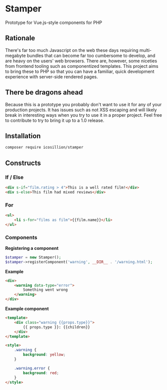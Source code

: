 # Stamper

Prototype for Vue.js-style components for PHP

## Rationale

There's far too much Javascript on the web these days requiring multi-megabyte bundles
that can become far too cumbersome to develop, and are heavy on the users' web browsers.
There are, however, some niceties from frontend tooling such as componentized templates.
This project aims to bring these to PHP so that you can have a familiar, quick development
experience with server-side rendered pages.

## There be dragons ahead

Because this is a prototype you probably don't want to use it for any of your production
projects. It has issues such as not XSS escaping and will likely break in interesting ways
when you try to use it in a proper project. Feel free to contribute to try to bring it up to
a 1.0 release.

## Installation

```bash
composer require icosillion/stamper
```

## Constructs

### If / Else

```html
<div s-if="film.rating > 4">This is a well rated film!</div>
<div s-else>This film had mixed reviews</div>
```

### For

```html
<ul>
    <li s-for="films as film">{{film.name}}</li>
</ul>
```

### Components

**Registering a component**
```php
$stamper = new Stamper();
$stamper->registerComponent('warning', __DIR__ . '/warning.html');
```

**Example**
```html
<div>
    <warning data-type="error">
        Something went wrong
    </warning>
</div>
```

**Example component**
```html
<template>
    <div class="warning {{props.type}}">
        {{ props.type }}: {{children}}
    </div>
</template>

<style>
    .warning {
        background: yellow;
    }

    .warning.error {
        background: red;
    }
</style>
```

